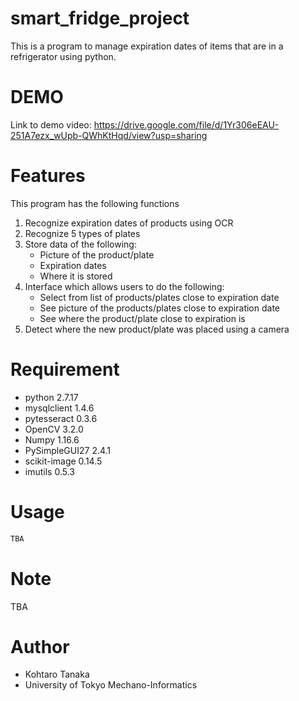 # smart_fridge_project

This is a program to manage expiration dates of items that are in a refrigerator using python.

# DEMO

Link to demo video: https://drive.google.com/file/d/1Yr306eEAU-251A7ezx_wUpb-QWhKtHqd/view?usp=sharing


# Features

This program has the following functions

1. Recognize expiration dates of products using OCR  
2. Recognize 5 types of plates  
3. Store data of the following:  
      * Picture of the product/plate  
      * Expiration dates  
      * Where it is stored  
4. Interface which allows users to do the following:  
      * Select from list of products/plates close to expiration date  
      * See picture of the products/plates close to expiration date  
      * See where the product/plate close to expiration is  
5. Detect where the new product/plate was placed using a camera  

# Requirement

* python 2.7.17
* mysqlclient 1.4.6
* pytesseract 0.3.6
* OpenCV 3.2.0
* Numpy 1.16.6
* PySimpleGUI27 2.4.1
* scikit-image 0.14.5
* imutils 0.5.3


# Usage


```bash
TBA
```

# Note

TBA

# Author

* Kohtaro Tanaka
* University of Tokyo Mechano-Informatics


